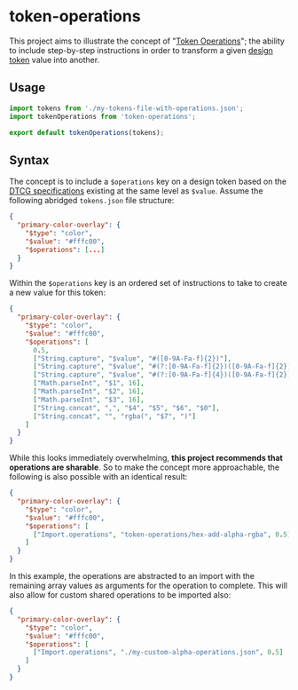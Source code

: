 # token-operations

This project aims to illustrate the concept of "[Token Operations](https://blog.damato.design/posts/token-operations/)"; the ability to include step-by-step instructions in order to transform a given [design token](https://tr.designtokens.org/format/#design-token) value into another.

## Usage

```js
import tokens from './my-tokens-file-with-operations.json';
import tokenOperations from 'token-operations';

export default tokenOperations(tokens);
```

## Syntax

The concept is to include a `$operations` key on a design token based on the [DTCG specifications](https://tr.designtokens.org/) existing at the same level as `$value`. Assume the following abridged `tokens.json` file structure:

```json
{
  "primary-color-overlay": {
    "$type": "color",
    "$value": "#fffc00",
    "$operations": [...]
  }
}
```

Within the `$operations` key is an ordered set of instructions to take to create a new value for this token:

```json
{
  "primary-color-overlay": {
    "$type": "color",
    "$value": "#fffc00",
    "$operations": [
      0.5,
      ["String.capture", "$value", "#([0-9A-Fa-f]{2})"],
      ["String.capture", "$value", "#(?:[0-9A-Fa-f]{2})([0-9A-Fa-f]{2})"],
      ["String.capture", "$value", "#(?:[0-9A-Fa-f]{4})([0-9A-Fa-f]{2})"],
      ["Math.parseInt", "$1", 16],
      ["Math.parseInt", "$2", 16],
      ["Math.parseInt", "$3", 16],
      ["String.concat", ",", "$4", "$5", "$6", "$0"],
      ["String.concat", "", "rgba(", "$7", ")"]
    ]
  }
}
```
While this looks immediately overwhelming, **this project recommends that operations are sharable**. So to make the concept more approachable, the following is also possible with an identical result:

```json
{
  "primary-color-overlay": {
    "$type": "color",
    "$value": "#fffc00",
    "$operations": [
      ["Import.operations", "token-operations/hex-add-alpha-rgba", 0.5]
    ]
  }
}
```

In this example, the operations are abstracted to an import with the remaining array values as arguments for the operation to complete. This will also allow for custom shared operations to be imported also:

```json
{
  "primary-color-overlay": {
    "$type": "color",
    "$value": "#fffc00",
    "$operations": [
      ["Import.operations", "./my-custom-alpha-operations.json", 0.5]
    ]
  }
}
```
